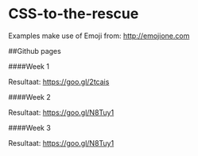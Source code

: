 # CSS-to-the-rescue

Examples make use of Emoji from: http://emojione.com

##Github pages


####Week 1

Resultaat: https://goo.gl/2tcais

####Week 2

Resultaat: https://goo.gl/N8Tuy1

####Week 3

Resultaat: https://goo.gl/N8Tuy1

